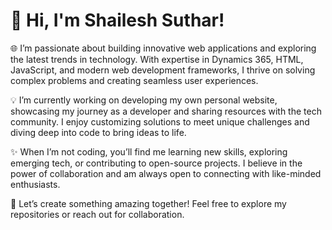 # 👋 Hi, I'm Shailesh Suthar!

🌐 I’m passionate about building innovative web applications and exploring the latest trends in technology. With expertise in Dynamics 365, HTML, JavaScript, and modern web development frameworks, I thrive on solving complex problems and creating seamless user experiences.

💡 I’m currently working on developing my own personal website, showcasing my journey as a developer and sharing resources with the tech community. I enjoy customizing solutions to meet unique challenges and diving deep into code to bring ideas to life.

✨ When I’m not coding, you’ll find me learning new skills, exploring emerging tech, or contributing to open-source projects. I believe in the power of collaboration and am always open to connecting with like-minded enthusiasts.

🚀 Let’s create something amazing together! Feel free to explore my repositories or reach out for collaboration.
